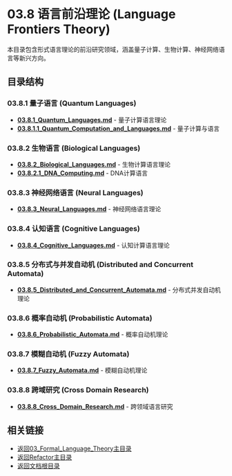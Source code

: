 # 03.8 语言前沿理论 (Language Frontiers Theory)

本目录包含形式语言理论的前沿研究领域，涵盖量子计算、生物计算、神经网络语言等新兴方向。

## 目录结构

### 03.8.1 量子语言 (Quantum Languages)

- **[03.8.1_Quantum_Languages.md](03.8.1_Quantum_Languages.md)** - 量子计算语言理论
- **[03.8.1.1_Quantum_Computation_and_Languages.md](03.8.1.1_Quantum_Computation_and_Languages.md)** - 量子计算与语言

### 03.8.2 生物语言 (Biological Languages)

- **[03.8.2_Biological_Languages.md](03.8.2_Biological_Languages.md)** - 生物计算语言理论
- **[03.8.2.1_DNA_Computing.md](03.8.2.1_DNA_Computing.md)** - DNA计算语言

### 03.8.3 神经网络语言 (Neural Languages)

- **[03.8.3_Neural_Languages.md](03.8.3_Neural_Languages.md)** - 神经网络语言理论

### 03.8.4 认知语言 (Cognitive Languages)

- **[03.8.4_Cognitive_Languages.md](03.8.4_Cognitive_Languages.md)** - 认知计算语言理论

### 03.8.5 分布式与并发自动机 (Distributed and Concurrent Automata)

- **[03.8.5_Distributed_and_Concurrent_Automata.md](03.8.5_Distributed_and_Concurrent_Automata.md)** - 分布式并发自动机理论

### 03.8.6 概率自动机 (Probabilistic Automata)

- **[03.8.6_Probabilistic_Automata.md](03.8.6_Probabilistic_Automata.md)** - 概率自动机理论

### 03.8.7 模糊自动机 (Fuzzy Automata)

- **[03.8.7_Fuzzy_Automata.md](03.8.7_Fuzzy_Automata.md)** - 模糊自动机理论

### 03.8.8 跨域研究 (Cross Domain Research)

- **[03.8.8_Cross_Domain_Research.md](03.8.8_Cross_Domain_Research.md)** - 跨领域语言研究

## 相关链接

- [返回03_Formal_Language_Theory主目录](../README.md)
- [返回Refactor主目录](../../README.md)
- [返回文档根目录](../../../README.md)
